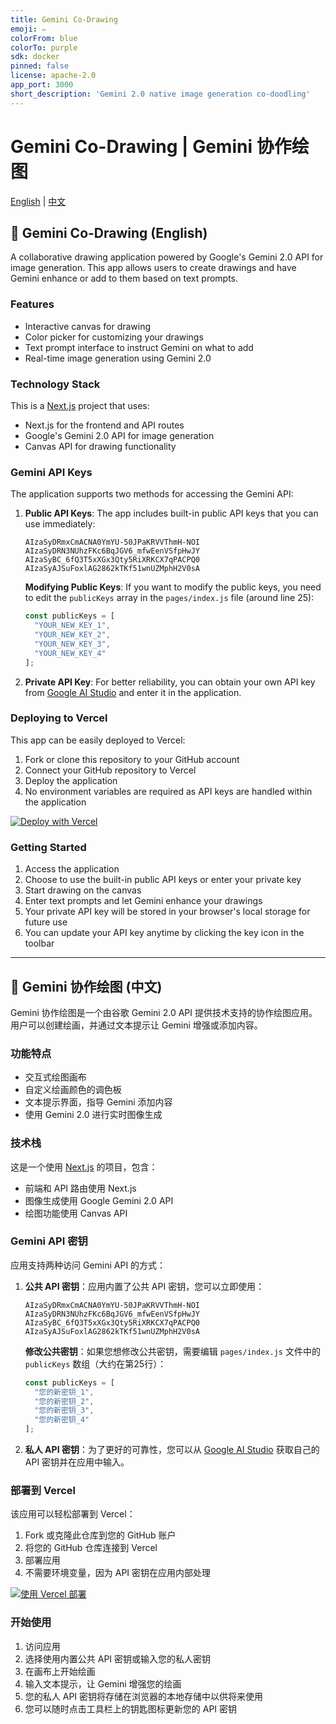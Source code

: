 ```yaml
---
title: Gemini Co-Drawing
emoji: ✏️
colorFrom: blue
colorTo: purple
sdk: docker
pinned: false
license: apache-2.0
app_port: 3000
short_description: 'Gemini 2.0 native image generation co-doodling'
---
```


# Gemini Co-Drawing | Gemini 协作绘图

[English](#english) | [中文](#chinese)

<a name="english"></a>
## 🎨 Gemini Co-Drawing (English)

A collaborative drawing application powered by Google's Gemini 2.0 API for image generation. This app allows users to create drawings and have Gemini enhance or add to them based on text prompts.

### Features

- Interactive canvas for drawing
- Color picker for customizing your drawings
- Text prompt interface to instruct Gemini on what to add
- Real-time image generation using Gemini 2.0

### Technology Stack

This is a [Next.js](https://nextjs.org) project that uses:
- Next.js for the frontend and API routes
- Google's Gemini 2.0 API for image generation
- Canvas API for drawing functionality

### Gemini API Keys

The application supports two methods for accessing the Gemini API:

1. **Public API Keys**: The app includes built-in public API keys that you can use immediately:
   ```
   AIzaSyDRmxCmACNA0YmYU-50JPaKRVVThmH-NOI
   AIzaSyDRN3NUhzFKc6BqJGV6_mfwEenVSfpHwJY
   AIzaSyBC_6fQ3T5xXGx3Qty5RiXRKCX7qPACPQ0
   AIzaSyAJSuFoxlAG2862kTKf51wnUZMphH2V0sA
   ```

   **Modifying Public Keys**: If you want to modify the public keys, you need to edit the `publicKeys` array in the `pages/index.js` file (around line 25):
   ```javascript
   const publicKeys = [
     "YOUR_NEW_KEY_1",
     "YOUR_NEW_KEY_2",
     "YOUR_NEW_KEY_3",
     "YOUR_NEW_KEY_4"
   ];
   ```

2. **Private API Key**: For better reliability, you can obtain your own API key from [Google AI Studio](https://aistudio.google.com/app/apikey) and enter it in the application.

### Deploying to Vercel

This app can be easily deployed to Vercel:

1. Fork or clone this repository to your GitHub account
2. Connect your GitHub repository to Vercel
3. Deploy the application
4. No environment variables are required as API keys are handled within the application

[![Deploy with Vercel](https://vercel.com/button)](https://vercel.com/new/clone?repository-url=https%3A%2F%2Fgithub.com%2Fcdpath%2Fgemini-codrawing-vercel)

### Getting Started

1. Access the application
2. Choose to use the built-in public API keys or enter your private key
3. Start drawing on the canvas
4. Enter text prompts and let Gemini enhance your drawings
5. Your private API key will be stored in your browser's local storage for future use
6. You can update your API key anytime by clicking the key icon in the toolbar

---

<a name="chinese"></a>
## 🎨 Gemini 协作绘图 (中文)

Gemini 协作绘图是一个由谷歌 Gemini 2.0 API 提供技术支持的协作绘图应用。用户可以创建绘画，并通过文本提示让 Gemini 增强或添加内容。

### 功能特点

- 交互式绘图画布
- 自定义绘画颜色的调色板
- 文本提示界面，指导 Gemini 添加内容
- 使用 Gemini 2.0 进行实时图像生成

### 技术栈

这是一个使用 [Next.js](https://nextjs.org) 的项目，包含：
- 前端和 API 路由使用 Next.js
- 图像生成使用 Google Gemini 2.0 API
- 绘图功能使用 Canvas API

### Gemini API 密钥

应用支持两种访问 Gemini API 的方式：

1. **公共 API 密钥**：应用内置了公共 API 密钥，您可以立即使用：
   ```
   AIzaSyDRmxCmACNA0YmYU-50JPaKRVVThmH-NOI
   AIzaSyDRN3NUhzFKc6BqJGV6_mfwEenVSfpHwJY
   AIzaSyBC_6fQ3T5xXGx3Qty5RiXRKCX7qPACPQ0
   AIzaSyAJSuFoxlAG2862kTKf51wnUZMphH2V0sA
   ```

   **修改公共密钥**：如果您想修改公共密钥，需要编辑 `pages/index.js` 文件中的 `publicKeys` 数组（大约在第25行）：
   ```javascript
   const publicKeys = [
     "您的新密钥_1",
     "您的新密钥_2",
     "您的新密钥_3",
     "您的新密钥_4"
   ];
   ```

2. **私人 API 密钥**：为了更好的可靠性，您可以从 [Google AI Studio](https://aistudio.google.com/app/apikey) 获取自己的 API 密钥并在应用中输入。

### 部署到 Vercel

该应用可以轻松部署到 Vercel：

1. Fork 或克隆此仓库到您的 GitHub 账户
2. 将您的 GitHub 仓库连接到 Vercel
3. 部署应用
4. 不需要环境变量，因为 API 密钥在应用内部处理

[![使用 Vercel 部署](https://vercel.com/button)](https://vercel.com/new/clone?repository-url=https%3A%2F%2Fgithub.com%2Fcdpath%2Fgemini-codrawing-vercel)

### 开始使用

1. 访问应用
2. 选择使用内置公共 API 密钥或输入您的私人密钥
3. 在画布上开始绘画
4. 输入文本提示，让 Gemini 增强您的绘画
5. 您的私人 API 密钥将存储在浏览器的本地存储中以供将来使用
6. 您可以随时点击工具栏上的钥匙图标更新您的 API 密钥
